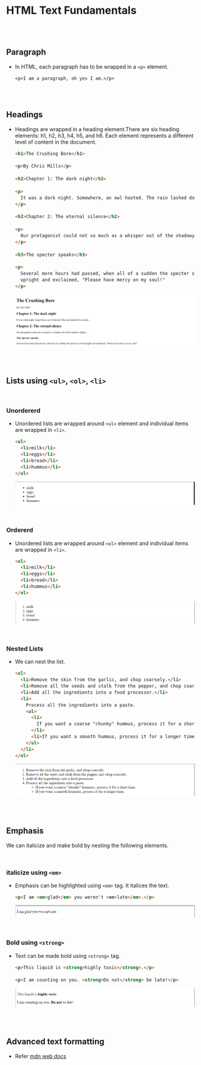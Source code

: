 # HTML Text Fundamentals

<br>
<br>

## Paragraph

- In HTML, each paragraph has to be wrapped in a `<p>` element.

  ```
  <p>I am a paragraph, oh yes I am.</p>
  ```

<br>
<br>

## Headings

- Headings are wrapped in a heading element.There are six heading elements: h1, h2, h3, h4, h5, and h6. Each element represents a different level of content in the document.

  ```html
  <h1>The Crushing Bore</h1>

  <p>By Chris Mills</p>

  <h2>Chapter 1: The dark night</h2>

  <p>
    It was a dark night. Somewhere, an owl hooted. The rain lashed down on the…
  </p>

  <h2>Chapter 2: The eternal silence</h2>

  <p>
    Our protagonist could not so much as a whisper out of the shadowy figure…
  </p>

  <h3>The specter speaks</h3>

  <p>
    Several more hours had passed, when all of a sudden the specter sat bolt
    upright and exclaimed, "Please have mercy on my soul!"
  </p>
  ```

  ![headings1](./_assets/headings1.png)

<br>
<br>

## Lists using `<ul>`, `<ol>`, `<li>`

<br>

### Unordererd

- Unordered lists are wrapped around `<ul>` element and individual items are wrapped in `<li>`.

  ```html
  <ul>
    <li>milk</li>
    <li>eggs</li>
    <li>bread</li>
    <li>hummus</li>
  </ul>
  ```

  ![ul](./_assets/ul1.png)

<br>

### Ordererd

- Unordered lists are wrapped around `<ol>` element and individual items are wrapped in `<li>`.

  ```html
  <ol>
    <li>milk</li>
    <li>eggs</li>
    <li>bread</li>
    <li>hummus</li>
  </ol>
  ```

  ![ul](./_assets/ol1.png)

<br>

### Nested Lists

- We can nest the list.

  ```html
  <ol>
    <li>Remove the skin from the garlic, and chop coarsely.</li>
    <li>Remove all the seeds and stalk from the pepper, and chop coarsely.</li>
    <li>Add all the ingredients into a food processor.</li>
    <li>
      Process all the ingredients into a paste.
      <ul>
        <li>
          If you want a coarse "chunky" hummus, process it for a short time.
        </li>
        <li>If you want a smooth hummus, process it for a longer time.</li>
      </ul>
    </li>
  </ol>
  ```

  ![ul](./_assets/nestedlist.png)

<br>
<br>

## Emphasis

We can italicize and make bold by nesting the following elements.

<br>

### italicize using `<em>`

- Emphasis can be highlighted using `<em>` tag. It italices the text.

  ```html
  <p>I am <em>glad</em> you weren't <em>late</em>.</p>
  ```

  ![ul](./_assets/emphasis1.png)

<br>

### Bold using `<strong>`

- Text can be made bold using `<strong>` tag.

  ```html
  <p>This liquid is <strong>highly toxic</strong>.</p>

  <p>I am counting on you. <strong>Do not</strong> be late!</p>
  ```

  ![ul](./_assets/strong1.png)

<br>
<br>

## Advanced text formatting

- Refer [mdn web docs](https://developer.mozilla.org/en-US/docs/Learn/HTML/Introduction_to_HTML/Advanced_text_formatting)
